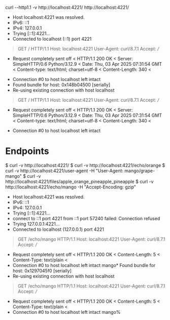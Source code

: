 curl --http1.1 -v http://localhost:4221/ http://localhost:4221/
* Host localhost:4221 was resolved.
* IPv6: ::1
* IPv4: 127.0.0.1
*   Trying [::1]:4221...
* Connected to localhost (::1) port 4221
> GET / HTTP/1.1
> Host: localhost:4221
> User-Agent: curl/8.7.1
> Accept: */*
> 
* Request completely sent off
< HTTP/1.1 200 OK
< Server: SimpleHTTP/0.6 Python/3.12.9
< Date: Thu, 03 Apr 2025 07:31:54 GMT
< Content-type: text/html; charset=utf-8
< Content-Length: 340
< 
<!DOCTYPE HTML>
* Connection #0 to host localhost left intact
* Found bundle for host: 0x148b04500 [serially]
* Re-using existing connection with host localhost
> GET / HTTP/1.1
> Host: localhost:4221
> User-Agent: curl/8.7.1
> Accept: */*
> 
* Request completely sent off
< HTTP/1.1 200 OK
< Server: SimpleHTTP/0.6 Python/3.12.9
< Date: Thu, 03 Apr 2025 07:31:54 GMT
< Content-type: text/html; charset=utf-8
< Content-Length: 340
< 
<!DOCTYPE HTML>
* Connection #0 to host localhost left intact


# Endpoints
$ curl -v http://localhost:4221/
$ curl -v http://localhost:4221/echo/orange
$ curl -v http://localhost:4221/user-agent -H "User-Agent: mango/grape-mango"
$ curl -v http://localhost:4221/files/apple_orange_pineapple_pineapple
$ curl -v http://localhost:4221/echo/mango -H "Accept-Encoding: gzip"


* Host localhost:4221 was resolved.
* IPv6: ::1
* IPv4: 127.0.0.1
*   Trying [::1]:4221...
* connect to ::1 port 4221 from ::1 port 57240 failed: Connection refused
*   Trying 127.0.0.1:4221...
* Connected to localhost (127.0.0.1) port 4221
> GET /echo/mango HTTP/1.1
> Host: localhost:4221
> User-Agent: curl/8.7.1
> Accept: */*
> 
* Request completely sent off
< HTTP/1.1 200 OK
< Content-Length: 5
< Content-Type: text/plain
< 
* Connection #0 to host localhost left intact
mango* Found bundle for host: 0x1297045f0 [serially]
* Re-using existing connection with host localhost
> GET /echo/mango HTTP/1.1
> Host: localhost:4221
> User-Agent: curl/8.7.1
> Accept: */*
> 
* Request completely sent off
< HTTP/1.1 200 OK
< Content-Length: 5
< Content-Type: text/plain
< 
* Connection #0 to host localhost left intact
mango%